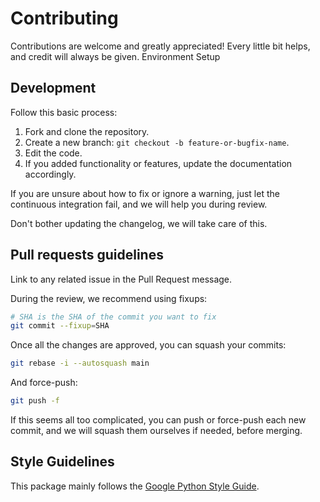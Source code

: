 # Contributing

Contributions are welcome and greatly appreciated!
Every little bit helps, and credit will always be given.
Environment Setup

## Development

Follow this basic process:

1. Fork and clone the repository.
2. Create a new branch: `git checkout -b feature-or-bugfix-name`.
3. Edit the code.
4. If you added functionality or features, update the documentation accordingly.

If you are unsure about how to fix or ignore a warning, just let the continuous
integration fail, and we will help you during review.

Don't bother updating the changelog, we will take care of this.

## Pull requests guidelines

Link to any related issue in the Pull Request message.

During the review, we recommend using fixups:

```bash
# SHA is the SHA of the commit you want to fix
git commit --fixup=SHA
```

Once all the changes are approved, you can squash your commits:

```bash
git rebase -i --autosquash main
```

And force-push:

```bash
git push -f
```

If this seems all too complicated, you can push or force-push each new commit,
and we will squash them ourselves if needed, before merging.

## Style Guidelines

This package mainly follows the [Google
Python Style Guide](https://google.github.io/styleguide/pyguide.html).

